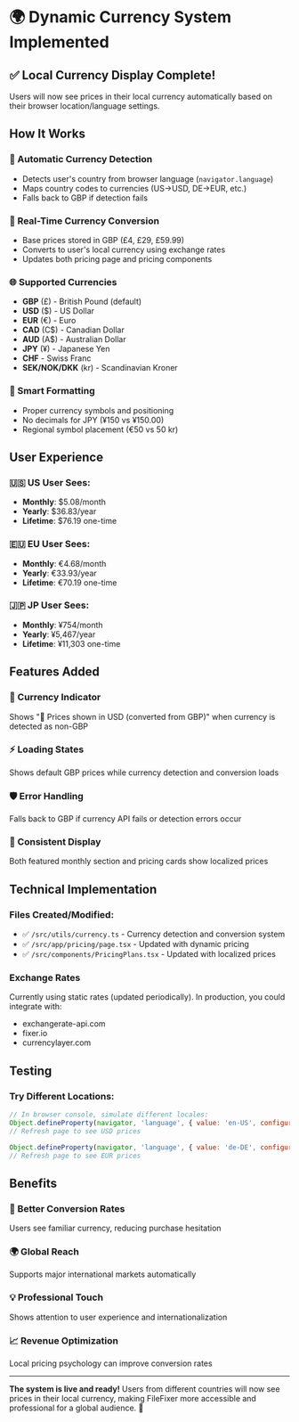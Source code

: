 # 🌍 Dynamic Currency System Implemented

## ✅ **Local Currency Display Complete!**

Users will now see prices in their local currency automatically based on their browser location/language settings.

## How It Works

### **🔄 Automatic Currency Detection**
- Detects user's country from browser language (`navigator.language`)
- Maps country codes to currencies (US→USD, DE→EUR, etc.)
- Falls back to GBP if detection fails

### **💱 Real-Time Currency Conversion**
- Base prices stored in GBP (£4, £29, £59.99)
- Converts to user's local currency using exchange rates
- Updates both pricing page and pricing components

### **🌐 Supported Currencies**
- **GBP** (£) - British Pound (default)
- **USD** ($) - US Dollar  
- **EUR** (€) - Euro
- **CAD** (C$) - Canadian Dollar
- **AUD** (A$) - Australian Dollar
- **JPY** (¥) - Japanese Yen
- **CHF** - Swiss Franc
- **SEK/NOK/DKK** (kr) - Scandinavian Kroner

### **📱 Smart Formatting**
- Proper currency symbols and positioning
- No decimals for JPY (¥150 vs ¥150.00)
- Regional symbol placement (€50 vs 50 kr)

## User Experience

### **🇺🇸 US User Sees:**
- **Monthly**: $5.08/month
- **Yearly**: $36.83/year  
- **Lifetime**: $76.19 one-time

### **🇪🇺 EU User Sees:**
- **Monthly**: €4.68/month
- **Yearly**: €33.93/year
- **Lifetime**: €70.19 one-time

### **🇯🇵 JP User Sees:**
- **Monthly**: ¥754/month
- **Yearly**: ¥5,467/year
- **Lifetime**: ¥11,303 one-time

## Features Added

### **📍 Currency Indicator**
Shows "💱 Prices shown in USD (converted from GBP)" when currency is detected as non-GBP

### **⚡ Loading States**
Shows default GBP prices while currency detection and conversion loads

### **🛡️ Error Handling**
Falls back to GBP if currency API fails or detection errors occur

### **🎯 Consistent Display**
Both featured monthly section and pricing cards show localized prices

## Technical Implementation

### **Files Created/Modified:**
- ✅ `/src/utils/currency.ts` - Currency detection and conversion system
- ✅ `/src/app/pricing/page.tsx` - Updated with dynamic pricing
- ✅ `/src/components/PricingPlans.tsx` - Updated with localized prices

### **Exchange Rates**
Currently using static rates (updated periodically). In production, you could integrate with:
- exchangerate-api.com
- fixer.io 
- currencylayer.com

## Testing

### **Try Different Locations:**
```javascript
// In browser console, simulate different locales:
Object.defineProperty(navigator, 'language', { value: 'en-US', configurable: true });
// Refresh page to see USD prices

Object.defineProperty(navigator, 'language', { value: 'de-DE', configurable: true });  
// Refresh page to see EUR prices
```

## Benefits

### **🚀 Better Conversion Rates**
Users see familiar currency, reducing purchase hesitation

### **🌍 Global Reach**  
Supports major international markets automatically

### **💡 Professional Touch**
Shows attention to user experience and internationalization

### **📈 Revenue Optimization**
Local pricing psychology can improve conversion rates

---

**The system is live and ready!** Users from different countries will now see prices in their local currency, making FileFixer more accessible and professional for a global audience. 🎉
